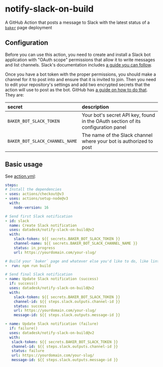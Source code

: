 # notify-slack-on-build

A GitHub Action that posts a message to Slack with the latest status of a [`baker`](https://github.com/datadesk/baker) page deployment

## Configuration

Before you can use this action, you need to create and install a Slack bot application with "OAuth scope" permissions that allow it to write messages and list channels. Slack's documentation includes [a guide you can follow](https://slack.com/help/articles/115005265703-Create-a-bot-for-your-workspace). 

Once you have a bot token with the proper permissions, you should make a channel for it to post into and ensure that it is invited to join. Then you need to edit your repository's settings and add two encrypted secrets that the action will use to post as the bot. GitHub has [a guide on how to do that](https://docs.github.com/en/actions/security-guides/encrypted-secrets). They are:

secret|description
:-----|:----------
`BAKER_BOT_SLACK_TOKEN`|Your bot's secret API key, found in the OAuth section of its configuration panel
`BAKER_BOT_SLACK_CHANNEL_NAME`|The name of the Slack channel where your bot is authorized to post

## Basic usage

See [action.yml](https://github.com/datadesk/notify-slack-on-build/blob/main/action.yml):

```yaml
steps:
# Install the dependencies
- uses: actions/checkout@v3
- uses: actions/setup-node@v3
  with:
    node-version: 16

# Send first Slack notification
- id: slack
  name: Create Slack notification
  uses: datadesk/notify-slack-on-build@v2
  with:
    slack-token: ${{ secrets.BAKER_BOT_SLACK_TOKEN }}
    channel-name: ${{ secrets.BAKER_BOT_SLACK_CHANNEL_NAME }}
    status: in_progress
    url: https://yourdomain.com/your-slug/

# Build your `baker` page and whatever else you'd like to do, like linting and deployment
-  run: npm run build

# Send final Slack notification
- name: Update Slack notification (success)
  if: success()
  uses: datadesk/notify-slack-on-build@v2
  with:
    slack-token: ${{ secrets.BAKER_BOT_SLACK_TOKEN }}
    channel-id: ${{ steps.slack.outputs.channel-id }}
    status: success
    url: https://yourdomain.com/your-slug/
    message-id: ${{ steps.slack.outputs.message-id }}

- name: Update Slack notification (failure)
  if: failure()
  uses: datadesk/notify-slack-on-build@v2
  with:
   slack-token: ${{ secrets.BAKER_BOT_SLACK_TOKEN }}
   channel-id: ${{ steps.slack.outputs.channel-id }}
   status: failure
   url: https://yourdomain.com/your-slug/
   message-id: ${{ steps.slack.outputs.message-id }}
```

